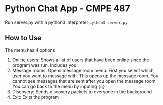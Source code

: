 # Python Chat App - CMPE 487

Run server.py with a python3 interpreter `python3 server.py`

## How to Use

The menu has 4 options
1. Online users: Shows a list of users that have been online since the program was run. Includes you.
7. Message rooms: Opens message room menu. First you select which user you want to message with. This opens up the message room. You cannot see messages that are sent after you open the message room.
You can go back to the menu by inputing `{q}`
93. Discovery: Sends discovery packets to everyone in the background
6. Exit: Exits the program
